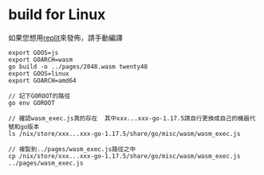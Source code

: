 # build for Linux

如果您想用[replit](https://replit.com/)來發佈，請手動編譯

```
export GOOS=js
export GOARCH=wasm
go build -o ../pages/2048.wasm twenty48
export GOOS=linux
export GOARCH=amd64

// 記下GOROOT的路徑
go env GOROOT

// 確認wasm_exec.js真的存在  其中xxx...xxx-go-1.17.5請自行更換成自己的機器代號和go版本
ls /nix/store/xxx...xxx-go-1.17.5/share/go/misc/wasm/wasm_exec.js

// 複製到../pages/wasm_exec.js路徑之中
cp /nix/store/xxx...xxx-go-1.17.5/share/go/misc/wasm/wasm_exec.js ../pages/wasm_exec.js
```
